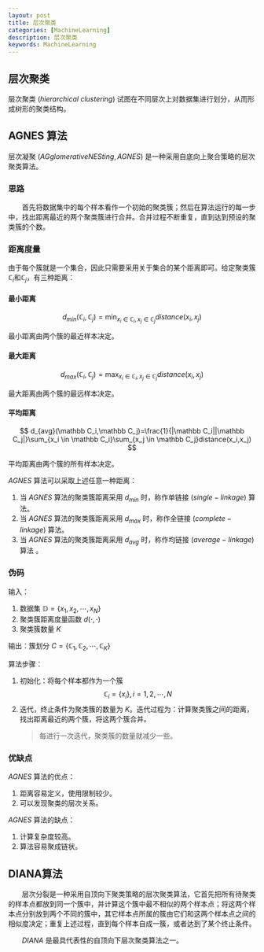 ```yaml
---
layout: post
title: 层次聚类
categories: [MachineLearning]
description: 层次聚类
keywords: MachineLearning
---
```



层次聚类
---


层次聚类 ($hierarchical \ clustering$) 试图在不同层次上对数据集进行划分，从而形成树形的聚类结构。

## AGNES 算法
层次凝聚 ($AGglomerative NESting,AGNES$) 是一种采用自底向上聚合策略的层次聚类算法。
 
### 思路  
&emsp;&emsp;首先将数据集中的每个样本看作一个初始的聚类簇；然后在算法运行的每一步中，找出距离最近的两个聚类簇进行合并。合并过程不断重复，直到达到预设的聚类簇的个数。

### 距离度量
由于每个簇就是一个集合，因此只需要采用关于集合的某个距离即可。给定聚类簇 $\mathbb C  _  i$和$\mathbb C  _  j$，有三种距离：  

#### 最小距离

$$
d_{min}(\mathbb C_i,\mathbb C_j)=\min_{x_i \in \mathbb C_i,x_j \in \mathbb C_j}distance(x_i,x_j)
$$

最小距离由两个簇的最近样本决定。

#### 最大距离

$$
d_{max}(\mathbb C_i,\mathbb C_j)=\max_{x_i \in \mathbb C_i,x_j \in \mathbb C_j}distance(x_i,x_j)
$$

最大距离由两个簇的最远样本决定。
        
#### 平均距离

$$
d_{avg}(\mathbb C_i,\mathbb C_j)=\frac{1}{|\mathbb C_i||\mathbb C_j|}\sum_{x_i \in \mathbb C_i}\sum_{x_j \in \mathbb C_j}distance(x_i,x_j)
$$

平均距离由两个簇的所有样本决定。

$AGNES$ 算法可以采取上述任意一种距离：
1. 当 $AGNES$ 算法的聚类簇距离采用 $d  _  {min}$ 时，称作单链接 ($single-linkage$) 算法。
2. 当 $AGNES$ 算法的聚类簇距离采用 $d  _  {max}$ 时，称作全链接 ($complete-linkage$) 算法。
3. 当 $AGNES$ 算法的聚类簇距离采用 $d  _  {avg}$ 时，称作均链接 ($average-linkage$) 算法 。

### 伪码
输入：
1. 数据集 $\mathbb D=\{x  _  1,x  _  2,\cdots,x  _  N\}$
2. 聚类簇距离度量函数 $d(\cdot,\cdot)$
3. 聚类簇数量 $K$

输出：簇划分 $C=\{\mathbb C  _  1,\mathbb C  _  2,\cdots,\mathbb C  _  K\}$

算法步骤：
1. 初始化：将每个样本都作为一个簇
    $$
    \mathbb C_i=\{x_i\} ,i=1,2,\cdots,N
    $$
2. 迭代，终止条件为聚类簇的数量为 $K$。迭代过程为：计算聚类簇之间的距离，找出距离最近的两个簇，将这两个簇合并。
   > 每进行一次迭代，聚类簇的数量就减少一些。

### 优缺点
$AGNES$ 算法的优点：
1. 距离容易定义，使用限制较少。
2. 可以发现聚类的层次关系。

$AGNES$ 算法的缺点：
1. 计算复杂度较高。
2. 算法容易聚成链状。


## DIANA算法
&emsp;&emsp;层次分裂是一种采用自顶向下聚类策略的层次聚类算法，它首先把所有待聚类的样本点都放到同一个簇中，并计算这个簇中最不相似的两个样本点；将这两个样本点分别放到两个不同的簇中，其它样本点所属的簇由它们和这两个样本点之间的相似度决定；重复上述过程，直到每个样本自成一簇，或者达到了某个终止条件。

&emsp;&emsp;$DIANA$ 是最具代表性的自顶向下层次聚类算法之一。
